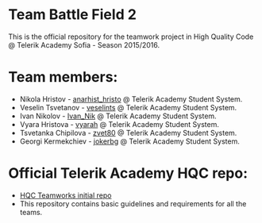 # Team Battle Field 2
This is the official repository for the teamwork project in High Quality Code @ Telerik Academy Sofia - Season 2015/2016.
# Team members:
  - Nikola Hristov - [anarhist_hristo](https://telerikacademy.com/Users/anarhist_hristov) @ Telerik Academy Student System.
  - Veselin Tsvetanov - [veselints](https://telerikacademy.com/Users/veselints) @ Telerik Academy Student System.
  - Ivan Nikolov - [Ivan_Nik](https://telerikacademy.com/Users/Ivan_Nik) @ Telerik Academy Student System.
  - Vyara Hristova - [vyarah](https://telerikacademy.com/Users/vyarah) @ Telerik Academy Student System.
  - Tsvetanka Chipilova - [zvet80](https://telerikacademy.com/Users/zvet80) @ Telerik Academy Student System.
  - Georgi Kermekchiev - [jokerbg](https://telerikacademy.com/Users/jokerbg) @ Telerik Academy Student System.

# Official Telerik Academy HQC repo:
  - [HQC Teamworks initial repo](https://github.com/TelerikAcademy/High-Quality-Code/tree/master/Teamwork)
  - This repository contains basic guidelines and requirements for all the teams.
